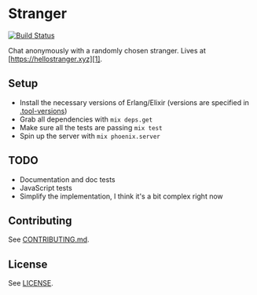 # Stranger

[![Build Status](https://travis-ci.org/cazrin/stranger.svg?branch=master)](https://travis-ci.org/cazrin/stranger)

Chat anonymously with a randomly chosen stranger. Lives at
[https://hellostranger.xyz][1].

## Setup

* Install the necessary versions of Erlang/Elixir (versions are specified in
  [.tool-versions](.tool-versions))
* Grab all dependencies with `mix deps.get`
* Make sure all the tests are passing `mix test`
* Spin up the server with `mix phoenix.server`

## TODO

* Documentation and doc tests
* JavaScript tests
* Simplify the implementation, I think it's a bit complex right now

## Contributing

See [CONTRIBUTING.md](CONTRIBUTING.md).

## License

See [LICENSE](LICENSE).

[1]: https://hellostranger.xyz
